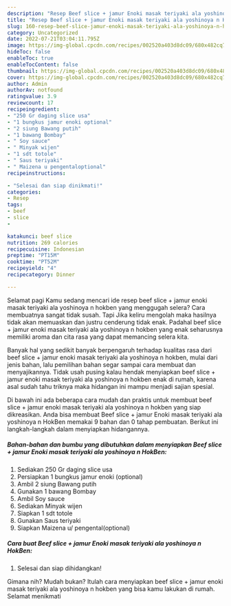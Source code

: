 ```yaml
---
description: "Resep Beef slice + jamur Enoki masak teriyaki ala yoshinoya n HokBenAnti Ribet"
title: "Resep Beef slice + jamur Enoki masak teriyaki ala yoshinoya n HokBenAnti Ribet"
slug: 160-resep-beef-slice-jamur-enoki-masak-teriyaki-ala-yoshinoya-n-hokbenanti-ribet
category: Uncategorized
date: 2022-07-21T03:04:11.795Z
image: https://img-global.cpcdn.com/recipes/002520a403d8dc09/680x482cq70/beef-slice-jamur-enoki-masak-teriyaki-ala-yoshinoya-n-hokben-foto-resep-utama.jpg
hideToc: false
enableToc: true
enableTocContent: false
thumbnail: https://img-global.cpcdn.com/recipes/002520a403d8dc09/680x482cq70/beef-slice-jamur-enoki-masak-teriyaki-ala-yoshinoya-n-hokben-foto-resep-utama.jpg
cover: https://img-global.cpcdn.com/recipes/002520a403d8dc09/680x482cq70/beef-slice-jamur-enoki-masak-teriyaki-ala-yoshinoya-n-hokben-foto-resep-utama.jpg
author: Admin
authorAv: notfound
ratingvalue: 3.9
reviewcount: 17
recipeingredient:
- "250 Gr daging slice usa"
- "1 bungkus jamur enoki optional"
- "2 siung Bawang putih"
- "1 bawang Bombay"
- " Soy sauce"
- " Minyak wijen"
- "1 sdt totole"
- " Saus teriyaki"
- " Maizena u pengentaloptional"
recipeinstructions:

- "Selesai dan siap dinikmati!"
categories:
- Resep
tags:
- beef
- slice
- 

katakunci: beef slice  
nutrition: 269 calories
recipecuisine: Indonesian
preptime: "PT15M"
cooktime: "PT52M"
recipeyield: "4"
recipecategory: Dinner

---
```



Selamat pagi Kamu sedang mencari ide resep beef slice + jamur enoki masak teriyaki ala yoshinoya n hokben yang menggugah selera? Cara membuatnya sangat tidak susah. Tapi Jika keliru mengolah maka hasilnya tidak akan memuaskan dan justru cenderung tidak enak. Padahal beef slice + jamur enoki masak teriyaki ala yoshinoya n hokben yang enak seharusnya memiliki aroma dan cita rasa yang dapat memancing selera kita.




Banyak hal yang sedikit banyak berpengaruh terhadap kualitas rasa dari beef slice + jamur enoki masak teriyaki ala yoshinoya n hokben, mulai dari jenis bahan, lalu pemilihan bahan segar sampai cara membuat dan menyajikannya. Tidak usah pusing kalau hendak menyiapkan beef slice + jamur enoki masak teriyaki ala yoshinoya n hokben enak di rumah, karena asal sudah tahu triknya maka hidangan ini mampu menjadi sajian spesial.


Di bawah ini ada beberapa cara mudah dan praktis untuk membuat beef slice + jamur enoki masak teriyaki ala yoshinoya n hokben yang siap dikreasikan. Anda bisa membuat Beef slice + jamur Enoki masak teriyaki ala yoshinoya n HokBen memakai 9 bahan dan 0 tahap pembuatan. Berikut ini langkah-langkah dalam menyiapkan hidangannya.

<!--inarticleads1-->

##### Bahan-bahan dan bumbu yang dibutuhkan dalam menyiapkan Beef slice + jamur Enoki masak teriyaki ala yoshinoya n HokBen:

1. Sediakan 250 Gr daging slice usa
1. Persiapkan 1 bungkus jamur enoki (optional)
1. Ambil 2 siung Bawang putih
1. Gunakan 1 bawang Bombay
1. Ambil  Soy sauce
1. Sediakan  Minyak wijen
1. Siapkan 1 sdt totole
1. Gunakan  Saus teriyaki
1. Siapkan  Maizena u/ pengental(optional)




<!--inarticleads2-->

##### Cara buat Beef slice + jamur Enoki masak teriyaki ala yoshinoya n HokBen:


1. Selesai dan siap dihidangkan!



Gimana nih? Mudah bukan? Itulah cara menyiapkan beef slice + jamur enoki masak teriyaki ala yoshinoya n hokben yang bisa kamu lakukan di rumah. Selamat menikmati
